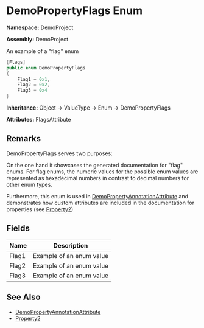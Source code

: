 # DemoPropertyFlags Enum

**Namespace:** DemoProject

**Assembly:** DemoProject

An example of a "flag" enum

```csharp
[Flags]
public enum DemoPropertyFlags
{
    Flag1 = 0x1,
    Flag2 = 0x2,
    Flag3 = 0x4
}
```

**Inheritance:** Object → ValueType → Enum → DemoPropertyFlags

**Attributes:** FlagsAttribute

## Remarks

DemoPropertyFlags serves two purposes:

On the one hand it showcases the generated documentation for "flag" enums. For flag enums, the numeric values for the possible enum values are represented as hexadecimal numbers in contrast to decimal numbers for other enum types.

Furthermore, this enum is used in [DemoPropertyAnnotationAttribute](../DemoPropertyAnnotationAttribute/Type.md) and demonstrates             how custom attributes are included in the documentation for properties (see [Property2](../DemoClass/Properties/Property2.md))

## Fields

| Name  | Description              |
| ----- | ------------------------ |
| Flag1 | Example of an enum value |
| Flag2 | Example of an enum value |
| Flag3 | Example of an enum value |

## See Also

- [DemoPropertyAnnotationAttribute](../DemoPropertyAnnotationAttribute/Type.md)
- [Property2](../DemoClass/Properties/Property2.md)

